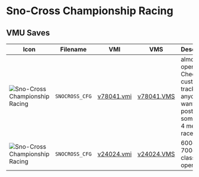 # Sno-Cross Championship Racing

## VMU Saves

| Icon | Filename | VMI | VMS | Description |
|------|----------|-----|-----|-------------|
| ![Sno-Cross Championship Racing](../icons/SNOCROSS_CFG.GIF) | `SNOCROSS_CFG` | [v78041.vmi](v78041.vmi) | [v78041.VMS](v78041.VMS) | almost all open/ Check the custom tracks anyone want to post something 4 me to race on? 
| ![Sno-Cross Championship Racing](../icons/SNOCROSS_CFG.GIF) | `SNOCROSS_CFG` | [v24024.vmi](v24024.vmi) | [v24024.VMS](v24024.VMS) | 600cc and 700cc classes open 
